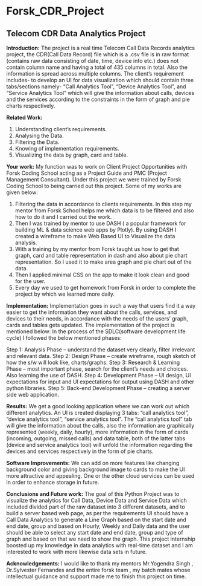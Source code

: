# Forsk_CDR_Project
## Telecom CDR Data Analytics Project

**Introduction:**
The project is a real time Telecom Call Data Records analytics project, the CDR(Call Data Record) file which is a .csv file is in raw format (contains raw data consisting of date, time, device info etc.) does not contain column name and having a total of 435 columns in total. Also the information is spread across multiple columns. The client’s requirement includes- to develop an UI for data visualization which should contain three tabs/sections namely- “Call Analytics Tool”, “Device Analytics Tool”, and “Service Analytics Tool” which will give the information about calls, devices and the services according to the constraints in the form of graph and pie charts respectively.

**Related Work:**
1.	Understanding client’s requirements.
2.	Analysing the Data.
3.	Filtering the Data.
4.	Knowing of implementation requirements.
5.	Visualizing the data by graph, card and table.

**Your work:**
My function was to work on Client Project Opportunities with Forsk Coding School acting as a Project Guide and PMC (Project Management Consultant). Under this project we were trained by Forsk Coding School to being carried out this project. Some of my works are given below:
1.	Filtering the data in accordance to clients requirements. In this step my mentor from Forsk School helps me which data is to be filtered and also how to do it and I carried out the work.
2.	Then I was trained by mentor to use DASH ( a popular framework for building ML & data science web apps by Plotly). By using DASH I created a wireframe to make Web Based UI to Visualize the data analysis. 
3.	With a training by my mentor from Forsk taught us how to get that graph, card and table representation in dash and also about pie chart representation. So I used it to make area graph and pie chart out of the data.
4.	Then I applied minimal CSS on the app to make it look clean and good for the user.
5.	Every day we used to get homework from Forsk in order to complete the project by which we learned more daily.

**Implementation:**
Implementation goes in such a way that users find it a way easier to get the information they want about the calls, services, and devices to their needs, in accordance with the needs of the users’ graph, cards and tables gets updated.
The implementation of the project is mentioned below:
In the process of the SDLC(software development life cycle) I followed the below mentioned phases: 

Step 1: Analysis Phase – understand the dataset very clearly, filter irrelevant and relevant data.
Step 2: Design Phase – create wireframe, rough sketch of how the s/w will look like, charts/graphs. 
Step 3: Research & Learning Phase – most important phase, search for the client’s needs and choices. Also learning the use of DASH. 
Step 4: Development Phase – UI design, UI expectations for input and UI expectations for output using DASH and other python libraries. 
Step 5: Back-end Development Phase – creating a server side web application.


**Results:**
We get a good looking application where we can work out which different analytics. An UI is created displaying 3 tabs: “call analytics tool”, “device analytics tool”, “service analytics tool”. The “call analytics tool” tab will give the information about the calls, also the information are graphically represented (weekly, daily, hourly), more information in the form of cards (incoming, outgoing, missed calls) and data table, both of the latter tabs (device and service analytics tool) will unfold the information regarding the devices and services respectively in the form of pie charts.

**Software Improvements:**
We can add on more features like changing background color and giving background image to cards to make the UI more attractive and appealing. One or the other cloud services can be used in order to enhance storage in future.

**Conclusions and Future work:**
The goal of this Python Project was to visualize the analytics for Call Data, Device Data and Service Data which included divided part of the raw dataset into 3 different datasets, and to build a server based web page, as per the requirements UI should have a Call Data Analytics to generate a Line Graph based on the start date and end date, group and based on Hourly, Weekly and Daily data and the user should be able to select any start date and end date, group and type of graph and based on that we need to show the graph. This project internship boosted up my knowledge in data analytics with real-time dataset and I am interested to work with more likewise data sets in future.

**Acknowledgements:**
I would like to thank my mentors Mr.Yogendra Singh , Dr.Sylvester Fernandes and the entire forsk team , my batch mates whose intellectual guidance and support made me to finish this project on time.
